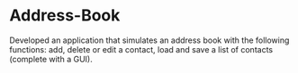 # Address-Book
Developed an application that simulates an address book with the following functions: add, delete or edit a contact, load and save a list of contacts (complete with a GUI).
